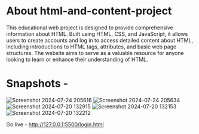 <h1>About html-and-content-project  </h1>
This educational web project is designed to provide comprehensive information about HTML. Built using HTML, CSS, and JavaScript, it allows users to create accounts and log in to access detailed content about HTML, including introductions to HTML tags, attributes, and basic web page structures. The website aims to serve as a valuable resource for anyone looking to learn or enhance their understanding of HTML.

<h1>Snapshots - </h1>

![Screenshot 2024-07-24 205616](https://github.com/user-attachments/assets/dff2316d-6286-46ea-b514-5c4333a220c7)
![Screenshot 2024-07-24 205634](https://github.com/user-attachments/assets/c54f8634-f0eb-4f1c-9262-e5bafb9744db)
![Screenshot 2024-07-20 132915](https://github.com/user-attachments/assets/909a9189-d87a-4248-a572-34f950968410)
![Screenshot 2024-07-20 132153](https://github.com/user-attachments/assets/244be566-1e8e-41e1-892a-52c9c381a891)
![Screenshot 2024-07-20 132212](https://github.com/user-attachments/assets/3863dc36-f217-414f-a7e1-0d161c269cf1)

Go live -
http://127.0.0.1:5500/login.html

